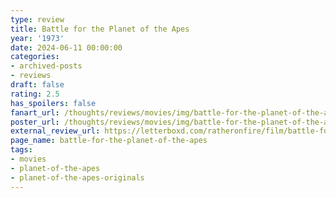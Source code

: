 ```yaml
---
type: review
title: Battle for the Planet of the Apes
year: '1973'
date: 2024-06-11 00:00:00
categories:
- archived-posts
- reviews
draft: false
rating: 2.5
has_spoilers: false
fanart_url: /thoughts/reviews/movies/img/battle-for-the-planet-of-the-apes_fanart.png
poster_url: /thoughts/reviews/movies/img/battle-for-the-planet-of-the-apes_poster.png
external_review_url: https://letterboxd.com/ratheronfire/film/battle-for-the-planet-of-the-apes/
page_name: battle-for-the-planet-of-the-apes
tags:
- movies
- planet-of-the-apes
- planet-of-the-apes-originals
---
```



